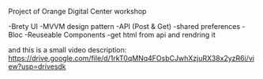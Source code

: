 Project of Orange Digital Center workshop



-Brety UI
-MVVM design pattern
-API (Post & Get)
-shared preferences 
-Bloc
-Reuseable Components
-get html from api and rendring it

and this is a small video description:
https://drive.google.com/file/d/1rkT0qMNq4FOsbCJwhXzjuRX38x2yzR6i/view?usp=drivesdk

